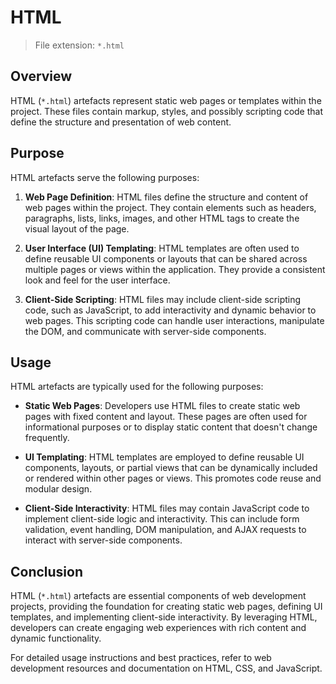 # HTML

> File extension: `*.html`

## Overview

HTML (`*.html`) artefacts represent static web pages or templates within the project. These files contain markup, styles, and possibly scripting code that define the structure and presentation of web content.

## Purpose

HTML artefacts serve the following purposes:

1. **Web Page Definition**: HTML files define the structure and content of web pages within the project. They contain elements such as headers, paragraphs, lists, links, images, and other HTML tags to create the visual layout of the page.

2. **User Interface (UI) Templating**: HTML templates are often used to define reusable UI components or layouts that can be shared across multiple pages or views within the application. They provide a consistent look and feel for the user interface.

3. **Client-Side Scripting**: HTML files may include client-side scripting code, such as JavaScript, to add interactivity and dynamic behavior to web pages. This scripting code can handle user interactions, manipulate the DOM, and communicate with server-side components.

## Usage

HTML artefacts are typically used for the following purposes:

- **Static Web Pages**: Developers use HTML files to create static web pages with fixed content and layout. These pages are often used for informational purposes or to display static content that doesn't change frequently.

- **UI Templating**: HTML templates are employed to define reusable UI components, layouts, or partial views that can be dynamically included or rendered within other pages or views. This promotes code reuse and modular design.

- **Client-Side Interactivity**: HTML files may contain JavaScript code to implement client-side logic and interactivity. This can include form validation, event handling, DOM manipulation, and AJAX requests to interact with server-side components.

## Conclusion

HTML (`*.html`) artefacts are essential components of web development projects, providing the foundation for creating static web pages, defining UI templates, and implementing client-side interactivity. By leveraging HTML, developers can create engaging web experiences with rich content and dynamic functionality.

For detailed usage instructions and best practices, refer to web development resources and documentation on HTML, CSS, and JavaScript.

